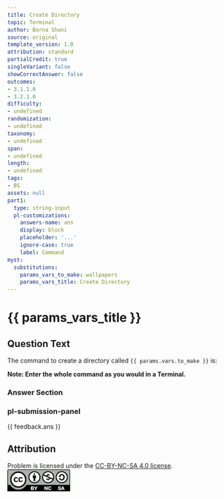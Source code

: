 ```yaml
---
title: Create Directory
topic: Terminal
author: Borna Shani
source: original
template_version: 1.0
attribution: standard
partialCredit: true
singleVariant: false
showCorrectAnswer: false
outcomes:
- 3.1.1.0
- 3.2.1.0
difficulty:
- undefined
randomization:
- undefined
taxonomy:
- undefined
span:
- undefined
length:
- undefined
tags:
- BS
assets: null
part1:
  type: string-input
  pl-customizations:
    answers-name: ans
    display: block
    placeholder: '...'
    ignore-case: true
    label: Command
myst:
  substitutions:
    params_vars_to_make: wallpapers
    params_vars_title: Create Directory
---
```

# {{ params_vars_title }}

## Question Text

The command to create a directory called `{{ params.vars.to_make }}` is:

**Note: Enter the whole command as you would in a Terminal.**

### Answer Section

### pl-submission-panel

{{ feedback.ans }}

## Attribution

Problem is licensed under the [CC-BY-NC-SA 4.0 license](https://creativecommons.org/licenses/by-nc-sa/4.0/).<br> ![The Creative Commons 4.0 license requiring attribution-BY, non-commercial-NC, and share-alike-SA license.](https://raw.githubusercontent.com/firasm/bits/master/by-nc-sa.png)